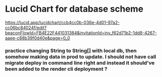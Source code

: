 # Lucid Chart for database scheme

https://lucid.app/lucidchart/ccb4cc0b-036e-4d01-97a2-cc06bc84024f/edit?beaconFlowId=FB4E22F441031384&invitationId=inv_f62d71b2-1dd8-4267-aaee-c88b39f0d40e&page=0_0

### practice changing String to String[] with local db, then somehow making data in prod to update. I should not have call migrate deploy in command line right and instead it should've been added to the render cli deployment ?
